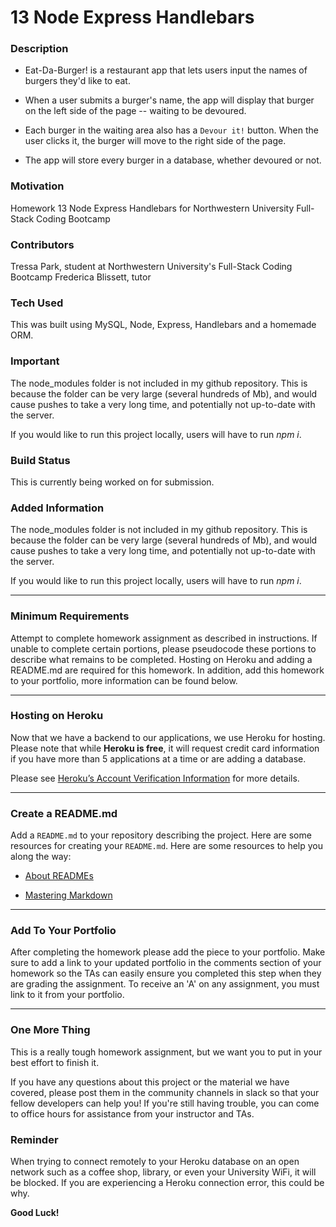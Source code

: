 
# 13 Node Express Handlebars

### Description

* Eat-Da-Burger! is a restaurant app that lets users input the names of burgers they'd like to eat.

* When a user submits a burger's name, the app will display that burger on the left side of the page -- waiting to be devoured.

* Each burger in the waiting area also has a `Devour it!` button. When the user clicks it, the burger will move to the right side of the page.

* The app will store every burger in a database, whether devoured or not. 

### Motivation

Homework 13 Node Express Handlebars for Northwestern University Full-Stack Coding Bootcamp

### Contributors

Tressa Park, student at Northwestern University's Full-Stack Coding Bootcamp
Frederica Blissett, tutor

### Tech Used

This was built using MySQL, Node, Express, Handlebars and a homemade ORM.

### Important

The node_modules folder is not included in my github repository. This is because the folder can be very large (several hundreds of Mb), and would cause pushes to take a very long time, and potentially not up-to-date with the server.

If you would like to run this project locally, users will have to run *npm i*.

### Build Status

This is currently being worked on for submission.

### Added Information

The node_modules folder is not included in my github repository. This is because the folder can be very large (several hundreds of Mb), and would cause pushes to take a very long time, and potentially not up-to-date with the server.

If you would like to run this project locally, users will have to run *npm i*.

- - -

### Minimum Requirements

Attempt to complete homework assignment as described in instructions. If unable to complete certain portions, please pseudocode these portions to describe what remains to be completed. Hosting on Heroku and adding a README.md are required for this homework. In addition, add this homework to your portfolio, more information can be found below.
 
- - -

### Hosting on Heroku

Now that we have a backend to our applications, we use Heroku for hosting. Please note that while **Heroku is free**, it will request credit card information if you have more than 5 applications at a time or are adding a database.

Please see [Heroku’s Account Verification Information](https://devcenter.heroku.com/articles/account-verification) for more details.

- - -

### Create a README.md

Add a `README.md` to your repository describing the project. Here are some resources for creating your `README.md`. Here are some resources to help you along the way:

* [About READMEs](https://help.github.com/articles/about-readmes/)

* [Mastering Markdown](https://guides.github.com/features/mastering-markdown/)

- - -

### Add To Your Portfolio

After completing the homework please add the piece to your portfolio. Make sure to add a link to your updated portfolio in the comments section of your homework so the TAs can easily ensure you completed this step when they are grading the assignment. To receive an 'A' on any assignment, you must link to it from your portfolio.

- - -

### One More Thing

This is a really tough homework assignment, but we want you to put in your best effort to finish it.

If you have any questions about this project or the material we have covered, please post them in the community channels in slack so that your fellow developers can help you! If you're still having trouble, you can come to office hours for assistance from your instructor and TAs.

### Reminder

When trying to connect remotely to your Heroku database on an open network such as a coffee shop, library, or even your University WiFi, it will be blocked. If you are experiencing a Heroku connection error, this could be why.

**Good Luck!**
